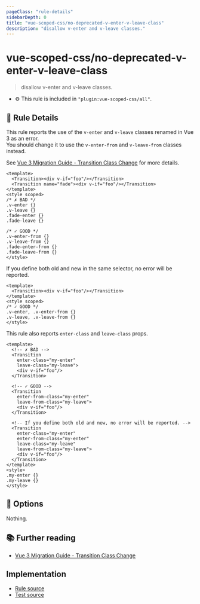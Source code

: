 ```yaml
---
pageClass: "rule-details"
sidebarDepth: 0
title: "vue-scoped-css/no-deprecated-v-enter-v-leave-class"
description: "disallow v-enter and v-leave classes."
---
```

# vue-scoped-css/no-deprecated-v-enter-v-leave-class

> disallow v-enter and v-leave classes.

- :gear: This rule is included in `"plugin:vue-scoped-css/all"`.

## :book: Rule Details

This rule reports the use of the `v-enter` and `v-leave` classes renamed in Vue 3 as an error.  
You should change it to use the `v-enter-from` and `v-leave-from` classes instead.

See [Vue 3 Migration Guide - Transition Class Change] for more details.

<eslint-code-block :rules="{'vue-scoped-css/no-deprecated-v-enter-v-leave-class': ['error']}">

```vue
<template>
  <Transition><div v-if="foo"/></Transition>
  <Transition name="fade"><div v-if="foo"/></Transition>
</template>
<style scoped>
/* ✗ BAD */
.v-enter {}
.v-leave {}
.fade-enter {}
.fade-leave {}

/* ✓ GOOD */
.v-enter-from {}
.v-leave-from {}
.fade-enter-from {}
.fade-leave-from {}
</style>
```

</eslint-code-block>

If you define both old and new in the same selector, no error will be reported.

<eslint-code-block :rules="{'vue-scoped-css/no-deprecated-v-enter-v-leave-class': ['error']}">

```vue
<template>
  <Transition><div v-if="foo"/></Transition>
</template>
<style scoped>
/* ✓ GOOD */
.v-enter, .v-enter-from {}
.v-leave, .v-leave-from {}
</style>
```

</eslint-code-block>

This rule also reports `enter-class` and `leave-class` props.

<eslint-code-block :rules="{'vue-scoped-css/no-deprecated-v-enter-v-leave-class': ['error']}">

```vue
<template>
  <!-- ✗ BAD -->
  <Transition
    enter-class="my-enter"
    leave-class="my-leave">
    <div v-if="foo"/>
  </Transition>

  <!-- ✓ GOOD -->
  <Transition
    enter-from-class="my-enter"
    leave-from-class="my-leave">
    <div v-if="foo"/>
  </Transition>

  <!-- If you define both old and new, no error will be reported. -->
  <Transition
    enter-class="my-enter"
    enter-from-class="my-enter"
    leave-class="my-leave"
    leave-from-class="my-leave">
    <div v-if="foo"/>
  </Transition>
</template>
<style>
.my-enter {}
.my-leave {}
</style>
```

</eslint-code-block>

## :wrench: Options

Nothing.

## :books: Further reading

- [Vue 3 Migration Guide - Transition Class Change]

[Vue 3 Migration Guide - Transition Class Change]: https://v3-migration.vuejs.org/breaking-changes/transition.html

## Implementation

- [Rule source](https://github.com/future-architect/eslint-plugin-vue-scoped-css/blob/master/lib/rules/no-deprecated-v-enter-v-leave-class.ts)
- [Test source](https://github.com/future-architect/eslint-plugin-vue-scoped-css/blob/master/tests/lib/rules/no-deprecated-v-enter-v-leave-class.ts)
